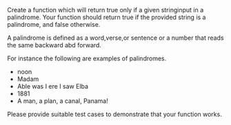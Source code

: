 ﻿Create a function which will return true only if a given stringinput in a palindrome.
Your function should return true if the provided string is a palindrome, and false otherwise.

A palindrome is defined as a word,verse,or sentence or a number that reads the same backward abd forward.

For instance the following are examples of palindromes.

- noon
- Madam
- Able was I ere I saw Elba
- 1881
- A man, a plan, a canal, Panama!

Please provide suitable test cases to demonstrate that your function works.